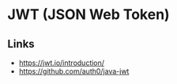 # JWT (JSON Web Token)

## Links

- https://jwt.io/introduction/
- https://github.com/auth0/java-jwt
